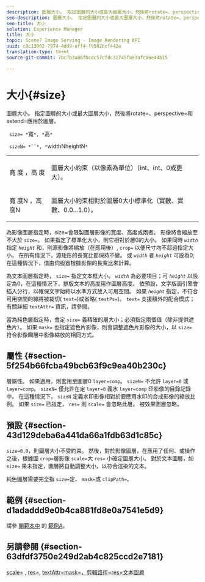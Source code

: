 ```yaml
---
description: 圖層大小。 指定圖層的大小或最大圖層大小，然後將rotate=、perspective=和extend=應用於圖層。
seo-description: 圖層大小。 指定圖層的大小或最大圖層大小，然後將rotate=、perspective=和extend=應用於圖層。
seo-title: 大小
solution: Experience Manager
title: 大小
topic: Scene7 Image Serving - Image Rendering API
uuid: c9c13062-7974-4dd9-aff4-f9502bcf442e
translation-type: tm+mt
source-git-commit: 7bc7b3a86fbcdc57cfdc31745fae3afc06e44b15

---
```



# 大小{#size}

圖層大小。 指定圖層的大小或最大圖層大小，然後將rotate=、perspective=和extend=應用於圖層。

` size= *`寬`*, *`高`*`

` sizeN= *``*, *`widthNheightN`*`

<table id="simpletable_FBE17D736F93485AA0053BF447B4CC9F"> 
 <tr class="strow"> 
  <td class="stentry"> <p> <span class="codeph"> <span class="varname"> 寬 </span>度 <span class="varname"> ，高 </span> 度 </span> </p> </td> 
  <td class="stentry"> <p>圖層大小約束（以像素為單位）（int、int、0或更大）。 </p> </td> 
 </tr> 
 <tr class="strow"> 
  <td class="stentry"> <p> <span class="codeph"> 寬 <span class="varname"> 度N </span>，高 <span class="varname"> 度N </span></span> </p> </td> 
  <td class="stentry"> <p>圖層大小約束相對於圖層0大小標準化（實數、實數、0.0...1.0）。 </p> </td> 
 </tr> 
</table>

為影像圖層指定時，size=會限製圖層影像的寬度、高度或兩者。 影像將會縮放至不大於 `size=`。 如果指定了標準化大小，則它相對於層0的大小。 如果同時 *`width`* 指定 *`height`* 和，則源影像將縮放（在應用後）, `crop=` 以便尺寸均不超過指定大小。 在所有情況下，源矩形的長寬比都保持不變。 或 *`width`* 者 *`height`* 可設為0;在這種情況下，值由伺服器根據影像的長寬比來計算。

為文本圖層指定時， `size=` 指定文本框大小。 *`width`* 為必要項目；可 *`height`* 以設定為0，在這種情況下，排版文本的高度用作圖層高度。 依預設，文字版面引擎會插入分行，以確保文字始終以水準方式放入可用空間。 如果 *`height`* 指定，不符合可用空間的線將被裁切( `text=`)或省略( `textPs=`)。 `text=` 支援額外的配合模式；有關詳細 `textAttr=` 資訊，請參閱。

當為純色層指定時，會定 `size=` 義精確的層大小；必須指定兩個值（除非提供遮色片）。 如果 `mask=` 也指定遮色片影像，則會調整遮色片影像的大小，以 `size=` 符合影像圖層中影像縮放的相同方式。

## 屬性 {#section-5f254b66fcba49bcb63f9c9ea40b230c}

層屬性。 如果適用，則套用至圖層0 `layer=comp`。 `sizeN=` 不允許 `layer=0` 或 `layer=comp`。 `sizeN=` 僅允許在定 `layer=0` 義水 `layer=comp` 印影像的目錄記錄中。 在這種情況下， `sizeN` 定義水印影像相對於要應用水印的合成影像的縮放比例。 如果 `size=` 已指定， `res=` 則 `scale=` 會忽略此層。 被效果圖層忽略。

## 預設 {#section-43d129deba6a441da66a1fdb63d1c85c}

`size=0,0`，則圖層大小不受約束。 然後，對於影像圖層，在應用了任何、或操作之後，根據圖 `crop=`層影像 `scale=`大 `res=` 小確定圖層大小。 對於文本圖層，如 `size=` 果未指定，圖層將自動調整大小，以符合渲染的文本。

純色圖層需要完全指 `size=`定、 `mask=`或 `clipPath=`。

## 範例 {#section-d1adaddd9e0b4ca881fd8e0a7541e5d9}

請參 [閱範本中](../../../../../is-api/http-ref/image-serving-api-ref/c-http-protocol-reference/c-templates/r-example-a.md#reference-c78ea82e8a1646738e764fa6685dfbac) 的 [範例A](../../../../../is-api/http-ref/image-serving-api-ref/c-http-protocol-reference/c-templates/c-templates.md#concept-3cd2d2adae0e41b2979b9640244d4d3e)。

## 另請參閱 {#section-63dfdf3750e249d2ab4c825ccd2e7181}

[scale=](../../../../../is-api/http-ref/image-serving-api-ref/c-http-protocol-reference/c-command-reference/r-is-http-scale.md#reference-098c30cea1764f189e6f7c7e400cc065) , [res=](../../../../../is-api/http-ref/image-serving-api-ref/c-http-protocol-reference/c-command-reference/r-res.md#reference-3d6fe416801148dea0f786f2b5169e55), [textAttr=mask=](../../../../../is-api/http-ref/image-serving-api-ref/c-http-protocol-reference/c-command-reference/r-textattr.md#reference-ff00484fa3244286abeff34911f7ec0d)[，剪輯路徑=](../../../../../is-api/http-ref/image-serving-api-ref/c-http-protocol-reference/c-command-reference/r-mask.md#reference-922254e027404fb890b850e2723ee06e)[](../../../../../is-api/http-ref/image-serving-api-ref/c-http-protocol-reference/c-command-reference/r-clippath.md#reference-8139b1b52dc54749b51b109521ddf83d)[res=文本圖層](../../../../../is-api/http-ref/image-serving-api-ref/c-http-protocol-reference/c-text-formatting/r-text-layers.md#reference-47e78cfb18134db5ab09e17af14a6a8f)
